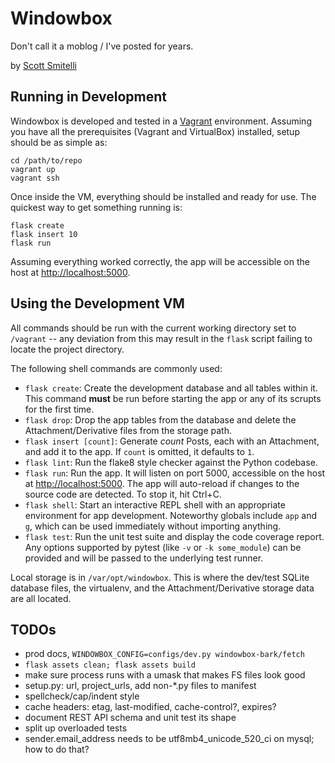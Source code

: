 Windowbox
=========

Don't call it a moblog / I've posted for years.

by [Scott Smitelli](mailto:scott@smitelli.com)

Running in Development
----------------------

Windowbox is developed and tested in a [Vagrant](https://www.vagrantup.com/) environment. Assuming you have all the prerequisites (Vagrant and VirtualBox) installed, setup should be as simple as:

    cd /path/to/repo
    vagrant up
    vagrant ssh

Once inside the VM, everything should be installed and ready for use. The quickest way to get something running is:

    flask create
    flask insert 10
    flask run

Assuming everything worked correctly, the app will be accessible on the host at [http://localhost:5000](http://localhost:5000/).

Using the Development VM
------------------------

All commands should be run with the current working directory set to `/vagrant` -- any deviation from this may result in the `flask` script failing to locate the project directory.

The following shell commands are commonly used:

- `flask create`: Create the development database and all tables within it. This command **must** be run before starting the app or any of its scrupts for the first time.
- `flask drop`: Drop the app tables from the database and delete the Attachment/Derivative files from the storage path.
- `flask insert [count]`: Generate _count_ Posts, each with an Attachment, and add it to the app. If `count` is omitted, it defaults to `1`.
- `flask lint`: Run the flake8 style checker against the Python codebase.
- `flask run`: Run the app. It will listen on port 5000, accessible on the host at [http://localhost:5000](http://localhost:5000/). The app will auto-reload if changes to the source code are detected. To stop it, hit Ctrl+C.
- `flask shell`: Start an interactive REPL shell with an appropriate environment for app development. Noteworthy globals include `app` and `g`, which can be used immediately without importing anything.
- `flask test`: Run the unit test suite and display the code coverage report. Any options supported by pytest (like `-v` or `-k some_module`) can be provided and will be passed to the underlying test runner.

Local storage is in `/var/opt/windowbox`. This is where the dev/test SQLite database files, the virtualenv, and the Attachment/Derivative storage data are all located.

TODOs
-----

- prod docs, `WINDOWBOX_CONFIG=configs/dev.py windowbox-bark/fetch`
- `flask assets clean; flask assets build`
- make sure process runs with a umask that makes FS files look good
- setup.py: url, project_urls, add non-*.py files to manifest
- spellcheck/cap/indent style
- cache headers: etag, last-modified, cache-control?, expires?
- document REST API schema and unit test its shape
- split up overloaded tests
- sender.email_address needs to be utf8mb4_unicode_520_ci on mysql; how to do that?
